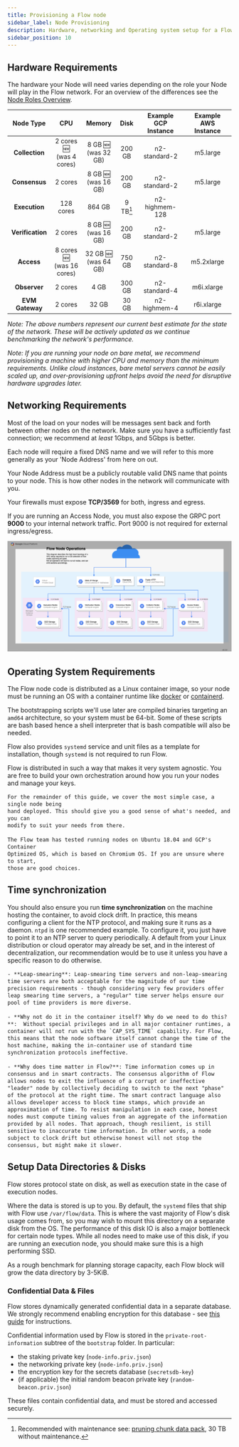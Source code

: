 ```yaml
---
title: Provisioning a Flow node
sidebar_label: Node Provisioning
description: Hardware, networking and Operating system setup for a Flow node
sidebar_position: 10
---
```


## Hardware Requirements

The hardware your Node will need varies depending on the role your Node will play in the Flow network. For an overview of the differences see the [Node Roles Overview](./node-roles.md).

|    Node Type     |             CPU              |         Memory          |   Disk   | Example GCP Instance | Example AWS Instance |
|:----------------:|:----------------------------:|:-----------------------:|:--------:|:--------------------:|:--------------------:|
|  **Collection**  | 2 cores 🆕<br>(was 4 cores)  | 8 GB 🆕<br>(was 32 GB)  |  200 GB  |    n2-standard-2     |       m5.large       |
|  **Consensus**   |           2 cores            | 8 GB 🆕<br>(was 16 GB)  |  200 GB  |    n2-standard-2     |       m5.large       |
|  **Execution**   |          128 cores           |         864 GB          | 9 TB[^1] |    n2-highmem-128    |                      |
| **Verification** |           2 cores            | 8 GB 🆕<br>(was 16 GB)  |  200 GB  |    n2-standard-2     |       m5.large       |
|    **Access**    | 8 cores 🆕<br>(was 16 cores) | 32 GB 🆕<br>(was 64 GB) |  750 GB  |    n2-standard-8     |      m5.2xlarge      |
|   **Observer**   |           2 cores            |          4 GB           |  300 GB  |    n2-standard-4     |      m6i.xlarge      |
| **EVM Gateway**  |           2 cores            |          32 GB          |  30 GB   |     n2-highmem-4     |      r6i.xlarge      |

 [^1]: Recommended with maintenance see: [pruning chunk data pack](https://forum.flow.com/t/execution-node-upgrade-to-v0-31-15-and-managing-disk-space-usage/5167), 30 TB without maintenance.

_Note: The above numbers represent our current best estimate for the state of the network. These will be actively updated as we continue benchmarking the network's performance._

_Note: If you are running your node on bare metal, we recommend provisioning a machine with higher CPU and memory than the minimum requirements. Unlike cloud instances, bare metal servers cannot be easily scaled up, and over-provisioning upfront helps avoid the need for disruptive hardware upgrades later._

## Networking Requirements

Most of the load on your nodes will be messages sent back and forth between other nodes on the network. Make sure you have a sufficiently fast connection; we recommend at _least_ 1Gbps, and 5Gbps is better.

Each node will require a fixed DNS name and we will refer to this more generally as your 'Node Address' from here on out.

<Callout type="info" title="Node Address Requirements">
    Your Node Address must be a publicly routable valid DNS name
    that points to your node. This is how other nodes in the network will
    communicate with you.
</Callout>

Your firewalls must expose **TCP/3569** for both, ingress and egress.

If you are running an Access Node, you must also expose the GRPC port **9000** to your internal network traffic.  Port 9000 is not required for external ingress/egress.

![Flow Architecture](flow-architecture.png)

## Operating System Requirements

The Flow node code is distributed as a Linux container image, so your node must be running an OS with a container runtime like [docker](https://docker.com) or [containerd](https://containerd.io).

The bootstrapping scripts we'll use later are compiled binaries targeting an `amd64` architecture, so your system must be 64-bit. Some of these scripts are bash based hence a shell interpreter that is bash compatible will also be needed.

Flow also provides `systemd` service and unit files as a template for installation, though `systemd` is not required to run Flow.

<Callout type="info" title="Choose Your Own Adventure">
    Flow is distributed in such a way that makes it very system agnostic. You are
    free to build your own orchestration around how you run your nodes and manage
    your keys.

    For the remainder of this guide, we cover the most simple case, a single node being
    hand deployed. This should give you a good sense of what's needed, and you can
    modify to suit your needs from there.

    The Flow team has tested running nodes on Ubuntu 18.04 and GCP's Container
    Optimized OS, which is based on Chromium OS. If you are unsure where to start,
    those are good choices.
</Callout>

## Time synchronization

You should also ensure you run **time synchronization** on the machine hosting the container, to avoid clock drift. In practice, this means configuring a client for the NTP protocol, and making sure it runs as a daemon. `ntpd` is one recommended example. To configure it, you just have to point it to an NTP server to query periodically. A default from your Linux distribution or cloud operator may already be set, and in the interest of decentralization, our recommendation would be to use it unless you have a specific reason to do otherwise.

<Callout type="info" title="Time synchronization FAQ">

    - **Leap-smearing**: Leap-smearing time servers and non-leap-smearing time servers are both acceptable for the magnitude of our time precision requirements - though considering very few providers offer leap smearing time servers, a "regular" time server helps ensure our pool of time providers is more diverse.

    - **Why not do it in the container itself? Why do we need to do this?**:  Without special privileges and in all major container runtimes, a container will not run with the `CAP_SYS_TIME` capability. For Flow, this means that the node software itself cannot change the time of the host machine, making the in-container use of standard time synchronization protocols ineffective.

    - **Why does time matter in Flow?**: Time information comes up in consensus and in smart contracts. The consensus algorithm of Flow allows nodes to exit the influence of a corrupt or ineffective "leader" node by collectively deciding to switch to the next "phase" of the protocol at the right time. The smart contract language also allows developer access to block time stamps, which provide an approximation of time. To resist manipulation in each case, honest nodes must compute timing values from an aggregate of the information provided by all nodes. That approach, though resilient, is still sensitive to inaccurate time information. In other words, a node subject to clock drift but otherwise honest will not stop the consensus, but might make it slower.

</Callout>

## Setup Data Directories & Disks

Flow stores protocol state on disk, as well as execution state in the case of execution nodes.

Where the data is stored is up to you. By default, the `systemd` files that ship with Flow use `/var/flow/data`.
This is where the vast majority of Flow's disk usage comes from, so you may wish to mount this directory on a separate disk from the OS.
The performance of this disk IO is also a major bottleneck for certain node types.
While all nodes need to make use of this disk, if you are running an execution node, you should make sure this is a high performing SSD.

As a rough benchmark for planning storage capacity, each Flow block will grow the data directory by 3-5KiB.

### Confidential Data & Files

Flow stores dynamically generated confidential data in a separate database. We strongly recommend enabling encryption
for this database - see [this guide](./db-encryption-existing-operator.md) for instructions.

Confidential information used by Flow is stored in the `private-root-information` subtree of the `bootstrap` folder.
In particular:
* the staking private key (`node-info.priv.json`)
* the networking private key (`node-info.priv.json`)
* the encryption key for the secrets database (`secretsdb-key`)
* (if applicable) the initial random beacon private key (`random-beacon.priv.json`)

These files contain confidential data, and must be stored and accessed securely.

